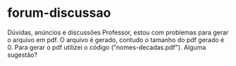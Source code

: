 # forum-discussao
Dúvidas, anúncios e discussões
Professor, estou com problemas para gerar o arquivo em pdf. O arquivo é gerado, contudo o tamanho do pdf gerado é 0. Para gerar o pdf utilizei o código ("nomes-decadas.pdf"). Alguma sugestão?
